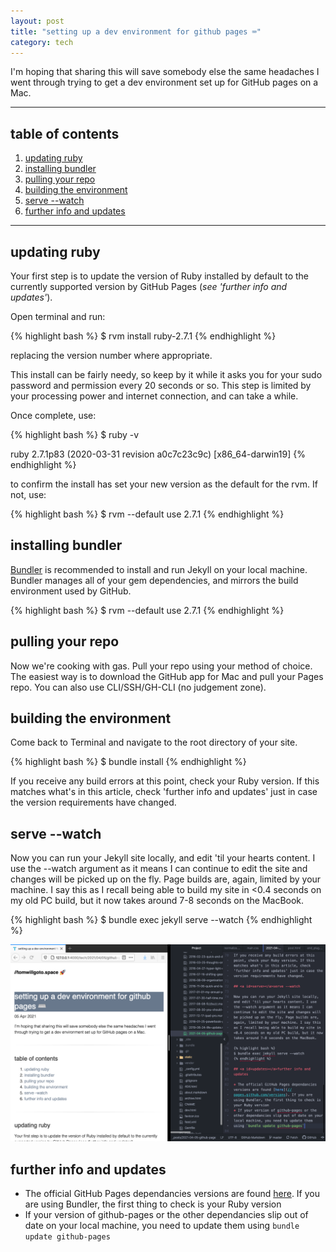 ```yaml
---
layout: post
title: "setting up a dev environment for github pages ⌨️"
category: tech
---
```


I'm hoping that sharing this will save somebody else the same headaches I went through trying to get a dev environment set up for GitHub pages on a Mac.

---

## table of contents

1. [updating ruby](#ruby)
2. [installing bundler](#bundle)
3. [pulling your repo](#git)
4. [building the environment](#build)
5. [serve --watch](#serve)
6. [further info and updates](#updates)

---

## <a id=ruby></a>updating ruby

Your first step is to update the version of Ruby installed by default to the currently supported version by GitHub Pages (*see 'further info and updates'*).

Open terminal and run:

{% highlight bash %}
$ rvm install ruby-2.7.1
{% endhighlight %}

replacing the version number where appropriate.

This install can be fairly needy, so keep by it while it asks you for your sudo password and permission every 20 seconds or so. This step is limited by your processing power and internet connection, and can take a while.

Once complete, use:

{% highlight bash %}
$ ruby -v

ruby 2.7.1p83 (2020-03-31 revision a0c7c23c9c) [x86_64-darwin19]
{% endhighlight %}

to confirm the install has set your new version as the default for the rvm. If not, use:

{% highlight bash %}
$ rvm --default use 2.7.1
{% endhighlight %}

## <a id=bundler></a>installing bundler

[Bundler](//bundler.io) is recommended to install and run Jekyll on your local machine. Bundler manages all of your gem dependencies, and mirrors the build environment used by GitHub.

{% highlight bash %}
$ rvm --default use 2.7.1
{% endhighlight %}

## <a id=git></a>pulling your repo

Now we're cooking with gas. Pull your repo using your method of choice. The easiest way is to download the GitHub app for Mac and pull your Pages repo. You can also use CLI/SSH/GH-CLI (no judgement zone).

## <a id=build></a>building the environment

Come back to Terminal and navigate to the root directory of your site.

{% highlight bash %}
$ bundle install
{% endhighlight %}

If you receive any build errors at this point, check your Ruby version. If this matches what's in this article, check 'further info and updates' just in case the version requirements have changed.

## <a id=serve></a>serve --watch

Now you can run your Jekyll site locally, and edit 'til your hearts content. I use the --watch argument as it means I can continue to edit the site and changes will be picked up on the fly. Page builds are, again, limited by your machine. I say this as I recall being able to build my site in <0.4 seconds on my old PC build, but it now takes around 7-8 seconds on the MacBook.

{% highlight bash %}
$ bundle exec jekyll serve --watch
{% endhighlight %}

![screenshot of mid 2010 macbook editing this post](/static/images/github-pages-dev-environment-mac.png)

## <a id=updates></a>further info and updates

* The official GitHub Pages dependancies versions are found [here](//pages.github.com/versions). If you are using Bundler, the first thing to check is your Ruby version
* If your version of github-pages or the other dependancies slip out of date on your local machine, you need to update them using `bundle update github-pages`
